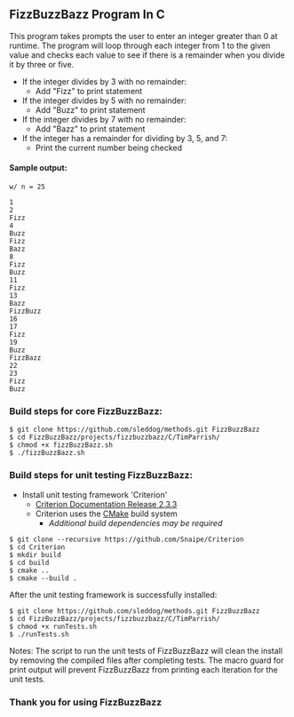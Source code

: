 ## FizzBuzzBazz Program In C

This program takes prompts the user to enter an integer greater than 0 at runtime. The program will loop through each integer from 1 to the given value and checks each value to see if there is a remainder when you divide it by three or five.

* If the integer divides by 3 with no remainder:
	* Add "Fizz" to print statement
* If the integer divides by 5 with no remainder:
	* Add "Buzz" to print statement
* If the integer divides by 7 with no remainder:
	* Add "Bazz" to print statement
* If the integer has a remainder for dividing by 3, 5, and 7:
	* Print the current number being checked

#### Sample output:

```
w/ n = 25

1
2
Fizz
4
Buzz
Fizz
Bazz
8
Fizz
Buzz
11
Fizz
13
Bazz
FizzBuzz
16
17
Fizz
19
Buzz
FizzBazz
22
23
Fizz
Buzz
```

### Build steps for core FizzBuzzBazz:

```
$ git clone https://github.com/sleddog/methods.git FizzBuzzBazz
$ cd FizzBuzzBazz/projects/fizzbuzzbazz/C/TimParrish/
$ chmod +x fizzBuzzBazz.sh
$ ./fizzBuzzBazz.sh
```

### Build steps for unit testing FizzBuzzBazz:

* Install unit testing framework 'Criterion'
	* [Criterion Documentation Release 2.3.3](https://media.readthedocs.org/pdf/criterion/latest/criterion.pdf)
	* Criterion uses the [CMake](https://cmake.org/) build system
		* *Additional build dependencies may be required*

```
$ git clone --recursive https://github.com/Snaipe/Criterion
$ cd Criterion
$ mkdir build
$ cd build
$ cmake ..
$ cmake --build .
```

After the unit testing framework is successfully installed:

```
$ git clone https://github.com/sleddog/methods.git FizzBuzzBazz
$ cd FizzBuzzBazz/projects/fizzbuzzbazz/C/TimParrish/
$ chmod +x runTests.sh
$ ./runTests.sh
```

Notes:
The script to run the unit tests of FizzBuzzBazz will clean the install by removing the compiled files after completing tests. The macro guard for print output will prevent FizzBuzzBazz from printing each iteration for the unit tests.

### Thank you for using FizzBuzzBazz
